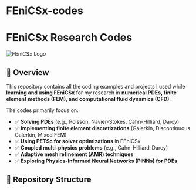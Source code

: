 # FEniCSx-codes

# FEniCSx Research Codes

![FEniCSx Logo](https://fenicsproject.org/pub/fenics-site/latest/_static/fenics-banner.svg)

## 🔬 Overview
This repository contains all the coding examples and projects I used while **learning and using FEniCSx** for my research in **numerical PDEs, finite element methods (FEM), and computational fluid dynamics (CFD)**.

The codes primarily focus on:
- ✅ **Solving PDEs** (e.g., Poisson, Navier-Stokes, Cahn-Hilliard, Darcy)
- ✅ **Implementing finite element discretizations** (Galerkin, Discontinuous Galerkin, Mixed FEM)
- ✅ **Using PETSc for solver optimizations** in FEniCSx
- ✅ **Coupled multi-physics problems** (e.g., Cahn-Hilliard-Darcy)
- ✅ **Adaptive mesh refinement (AMR) techniques**
- ✅ **Exploring Physics-Informed Neural Networks (PINNs) for PDEs**

## 📂 Repository Structure 
